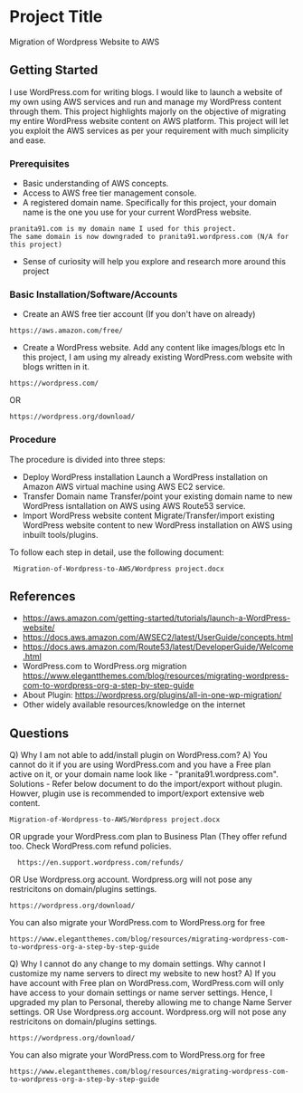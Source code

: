 # Project Title

Migration of Wordpress Website to AWS

## Getting Started

  I use WordPress.com for writing blogs. I would like to launch a website of my own using AWS services and run and manage my WordPress content through them.
  This project highlights majorly on the objective of migrating my entire WordPress website content on AWS platform. This project will let you exploit the AWS services as per your requirement with much simplicity and ease.

### Prerequisites

- Basic understanding of AWS concepts.
- Access to AWS free tier management console.
- A registered domain name.
    Specifically for this project, your domain name is the one you use for your current WordPress website.
```
pranita91.com is my domain name I used for this project.
The same domain is now downgraded to pranita91.wordpress.com (N/A for this project)
```
- Sense of curiosity will help you explore and research more around this project


### Basic Installation/Software/Accounts

- Create an AWS free tier account (If you don't have on already)

```
https://aws.amazon.com/free/
```

- Create a WordPress website. Add any content like images/blogs etc
    In this project, I am using my already existing WordPress.com website with blogs written in it.
```
https://wordpress.com/
```
OR
```
https://wordpress.org/download/
```


### Procedure

The procedure is divided into three steps:
- Deploy WordPress installation
    Launch a WordPress installation on Amazon AWS virtual machine using AWS EC2 service.
- Transfer Domain name
    Transfer/point your existing domain name to new WordPress isntallation on AWS using AWS Route53 service.
- Import WordPress website content
    Migrate/Transfer/import existing WordPress website content to new WordPress installation on AWS using inbuilt tools/plugins.
    
 To follow each step in detail, use the following document:
```
 Migration-of-Wordpress-to-AWS/Wordpress project.docx 
```
 
## References
- https://aws.amazon.com/getting-started/tutorials/launch-a-WordPress-website/
- https://docs.aws.amazon.com/AWSEC2/latest/UserGuide/concepts.html
- https://docs.aws.amazon.com/Route53/latest/DeveloperGuide/Welcome.html
- WordPress.com to WordPress.org migration
  https://www.elegantthemes.com/blog/resources/migrating-wordpress-com-to-wordpress-org-a-step-by-step-guide
- About Plugin:
  https://wordpress.org/plugins/all-in-one-wp-migration/
- Other widely available resources/knowledge on the internet

## Questions
Q) Why I am not able to add/install plugin on WordPress.com?
A) You cannot do it if you are using WordPress.com and you have a Free plan active on it, or your domain name look like - "pranita91.wordpress.com". 
Solutions -
  Refer below document to do the import/export without plugin. Howver, plugin use is recommended to import/export extensive web content.
  ```
  Migration-of-Wordpress-to-AWS/Wordpress project.docx 
  ```
OR
  upgrade your WordPress.com plan to Business Plan (They offer refund too. Check WordPress.com refund policies.
  ```
    https://en.support.wordpress.com/refunds/ 
  ```
OR
  Use Wordpress.org account. Wordpress.org will not pose any restricitons on domain/plugins settings. 
  ```
  https://wordpress.org/download/
  ```
  You can also migrate your WordPress.com to WordPress.org for free
  ```
  https://www.elegantthemes.com/blog/resources/migrating-wordpress-com-to-wordpress-org-a-step-by-step-guide
  ```

Q) Why I cannot do any change to my domain settings. Why cannot I customize my name servers to direct my website to new host?
A) If you have account with Free plan on WordPress.com, WordPress.com will only have access to your domain settings or name server settings. Hence, I upgraded my plan to Personal, thereby allowing me to change Name Server settings.
OR
Use Wordpress.org account. Wordpress.org will not pose any restricitons on domain/plugins settings. 
```
https://wordpress.org/download/
```
You can also migrate your WordPress.com to WordPress.org for free
```
https://www.elegantthemes.com/blog/resources/migrating-wordpress-com-to-wordpress-org-a-step-by-step-guide
```
